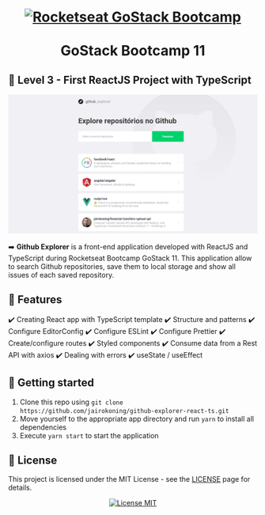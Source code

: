 <h1 align="center">
<br>
	<a href="https://rocketseat.com.br/gostack">
  <img src="https://i.pinimg.com/originals/d6/1f/ac/d61facac9cb3d1ef113bb67634707a0c.jpg" alt="Rocketseat GoStack Bootcamp">
	</a>
<br>
<br>
GoStack Bootcamp 11
</h1>

## :checkered_flag: Level 3 - First ReactJS Project with TypeScript

<img src="https://raw.githubusercontent.com/jairokoning/github-explorer-react-ts/master/src/assets/app_print.jpg" alt="Github Explorer">

:arrow_right:  **Github Explorer** is a front-end application developed with ReactJS and TypeScript during Rocketseat Bootcamp GoStack 11. This application allow to search Github repositories, save them to local storage and show all issues of each saved repository.

## :dart: Features
:heavy_check_mark: Creating React app with TypeScript template
:heavy_check_mark: Structure and patterns
:heavy_check_mark: Configure EditorConfig
:heavy_check_mark: Configure ESLint
:heavy_check_mark: Configure Prettier
:heavy_check_mark: Create/configure routes
:heavy_check_mark: Styled components
:heavy_check_mark: Consume data from a Rest API with axios
:heavy_check_mark: Dealing with errors
:heavy_check_mark: useState / useEffect

## :triangular_flag_on_post: Getting started

1. Clone this repo using `git clone https://github.com/jairokoning/github-explorer-react-ts.git`
2. Move yourself to the appropriate app directory and run `yarn` to install all dependencies
3. Execute `yarn start` to start the application

## :key: License

This project is licensed under the MIT License - see the [LICENSE](https://opensource.org/licenses/MIT) page for details.

<p align="center">
  <a href="https://opensource.org/licenses/MIT">
    <img src="https://img.shields.io/badge/License-MIT-blue.svg" alt="License MIT">
  </a>
</p>
